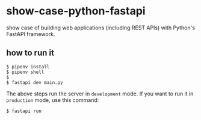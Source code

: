 # show-case-python-fastapi
show case of building web applications (including REST APIs) with Python's FastAPI framework.


## how to run it

```
$ pipenv install
$ pipenv shell
$
$ fastapi dev main.py
```

The above steps run the server in `development` mode. If you want to run it in `production` mode, use this command:

```
$ fastapi run
```
